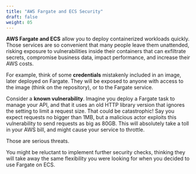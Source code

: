 ```yaml
---
title: "AWS Fargate and ECS Security"
draft: false
weight: 05
---
```


**AWS Fargate and ECS** allow you to deploy containerized workloads quickly. Those services are so convenient that many people leave them unattended, risking exposure to vulnerabilities inside their containers that can exfiltrate secrets, compromise business data, impact performance, and increase their AWS costs.

For example, think of some **credentials** mistakenly included in an image, later deployed on Fargate. They will be exposed to anyone with access to the image (think on the repository), or to the Fargate service.

Consider a **known vulnerability**. Imagine you deploy a Fargate task to manage your API, and that it uses an old HTTP library version that ignores the setting to limit a request size. That could be catastrophic! Say you expect requests no bigger than 1MB, but a malicious actor exploits this vulnerability to send requests as big as 80GB. This will absolutely take a toll in your AWS bill, and might cause your service to throttle.

Those are serious threats.

You might be reluctant to implement further security checks, thinking they will take away the same flexibility you were looking for when you decided to use Fargate on ECS.
